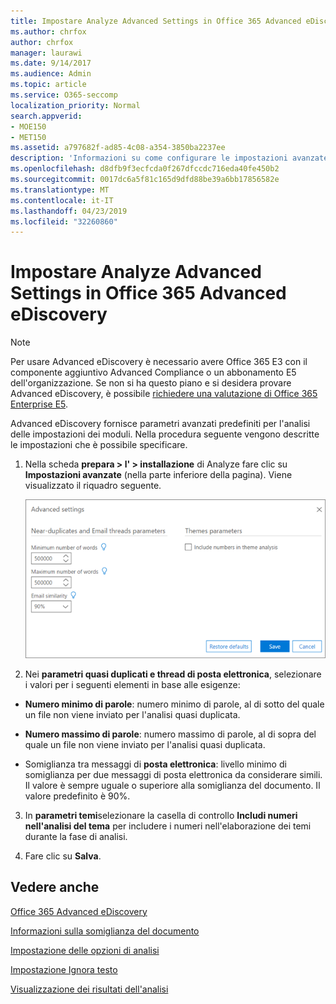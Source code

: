 ```yaml
---
title: Impostare Analyze Advanced Settings in Office 365 Advanced eDiscovery
ms.author: chrfox
author: chrfox
manager: laurawi
ms.date: 9/14/2017
ms.audience: Admin
ms.topic: article
ms.service: O365-seccomp
localization_priority: Normal
search.appverid:
- MOE150
- MET150
ms.assetid: a797682f-ad85-4c08-a354-3850ba2237ee
description: 'Informazioni su come configurare le impostazioni avanzate, tra cui quasi duplicati, thread di posta elettronica e temi, per il processo di analisi in Office 365 Advanced eDiscovery. '
ms.openlocfilehash: d8dfb9f3ecfcda0f267dfccdc716eda40fe450b2
ms.sourcegitcommit: 0017dc6a5f81c165d9dfd88be39a6bb17856582e
ms.translationtype: MT
ms.contentlocale: it-IT
ms.lasthandoff: 04/23/2019
ms.locfileid: "32260860"
---
```

# <a name="set-analyze-advanced-settings-in-office-365-advanced-ediscovery"></a>Impostare Analyze Advanced Settings in Office 365 Advanced eDiscovery

> [!NOTE]
> Per usare Advanced eDiscovery è necessario avere Office 365 E3 con il componente aggiuntivo Advanced Compliance o un abbonamento E5 dell'organizzazione. Se non si ha questo piano e si desidera provare Advanced eDiscovery, è possibile [richiedere una valutazione di Office 365 Enterprise E5](https://go.microsoft.com/fwlink/p/?LinkID=698279). 
  
Advanced eDiscovery fornisce parametri avanzati predefiniti per l'analisi delle impostazioni dei moduli. Nella procedura seguente vengono descritte le impostazioni che è possibile specificare.
  
1. Nella scheda **prepara \> l' \> installazione** di Analyze fare clic su **Impostazioni avanzate** (nella parte inferiore della pagina). Viene visualizzato il riquadro seguente. 
    
    ![Impostazioni avanzate per l'analisi](media/c9ea3017-e19a-456b-a742-c3d07121a3f6.png)
  
2. Nei **parametri quasi duplicati e thread di posta elettronica**, selezionare i valori per i seguenti elementi in base alle esigenze:
    
  - **Numero minimo di parole**: numero minimo di parole, al di sotto del quale un file non viene inviato per l'analisi quasi duplicata. 
    
  - **Numero massimo di parole**: numero massimo di parole, al di sopra del quale un file non viene inviato per l'analisi quasi duplicata.
    
  - Somiglianza tra messaggi di **posta elettronica**: livello minimo di somiglianza per due messaggi di posta elettronica da considerare simili. Il valore è sempre uguale o superiore alla somiglianza del documento. Il valore predefinito è 90%.
    
3. In **parametri temi**selezionare la casella di controllo **Includi numeri nell'analisi del tema** per includere i numeri nell'elaborazione dei temi durante la fase di analisi. 
    
4. Fare clic su **Salva**. 
    
## <a name="see-also"></a>Vedere anche

[Office 365 Advanced eDiscovery](office-365-advanced-ediscovery.md)
  
[Informazioni sulla somiglianza del documento](understand-document-similarity-in-advanced-ediscovery.md)
  
[Impostazione delle opzioni di analisi](set-analyze-options-in-advanced-ediscovery.md)
  
[Impostazione Ignora testo](set-ignore-text-in-advanced-ediscovery.md)
  
[Visualizzazione dei risultati dell'analisi](view-analyze-results-in-advanced-ediscovery.md)

